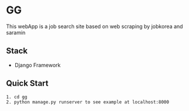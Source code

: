 # GG

This webApp is a job search site based on web scraping by jobkorea and saramin

## Stack

* Django Framework

## Quick Start
```bash
1. cd gg
2. python manage.py runserver to see example at localhost:8000
```
